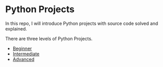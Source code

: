 
# Python Projects

In this repo, I will introduce Python projects with source code solved and explained.

There are three levels of Python Projects.

- [Beginner]()
 - [Intermediate]()
 - [Advanced]()

 


